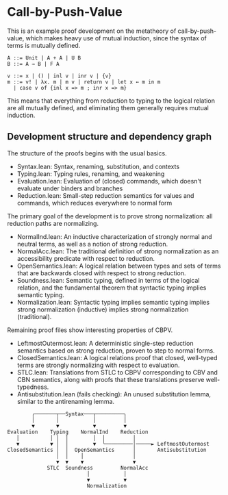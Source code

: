 # Call-by-Push-Value

This is an example proof development on the metatheory of call-by-push-value,
which makes heavy use of mutual induction,
since the syntax of terms is mutually defined.

```
A ::= Unit | A + A | U B
B ::= A → B | F A

v ::= x | () | inl v | inr v | {v}
m ::= v! | λx. m | m v | return v | let x ← m in m
  | case v of {inl x => m ; inr x => m}
```

This means that everything from reduction to typing to the logical relation
are all mutually defined, and eliminating them generally requires mutual induction.

## Development structure and dependency graph

The structure of the proofs begins with the usual basics.

* Syntax.lean: Syntax, renaming, substitution, and contexts
* Typing.lean: Typing rules, renaming, and weakening
* Evaluation.lean: Evaluation of (closed) commands,
  which doesn't evaluate under binders and branches
* Reduction.lean: Small-step reduction semantics for values and commands,
  which reduces everywhere to normal form

The primary goal of the development is to prove strong normalization:
all reduction paths are normalizing.

* NormalInd.lean: An inductive characterization of strongly normal and neutral terms,
  as well as a notion of strong reduction.
* NormalAcc.lean: The traditional definition of strong normalization
  as an accessibility predicate with respect to reduction.
* OpenSemantics.lean: A logical relation between types and sets of terms
  that are backwards closed with respect to strong reduction.
* Soundness.lean: Semantic typing, defined in terms of the logical relation,
  and the fundamental theorem that syntactic typing implies semantic typing.
* Normalization.lean: Syntactic typing implies semantic typing
  implies strong normalization (inductive)
  implies strong normalization (traditional).

Remaining proof files show interesting properties of CBPV.

* LeftmostOutermost.lean: A deterministic single-step reduction semantics
  based on strong reduction, proven to step to normal forms.
* ClosedSemantics.lean: A logical relations proof that closed, well-typed terms
  are strongly normalizing with respect to evaluation.
* STLC.lean: Translations from STLC to CBPV corresponding to CBV and CBN semantics,
  along with proofs that these translations preserve well-typedness.
* Antisubstitution.lean (fails checking): An unused substitution lemma,
  similar to the antirenaming lemma.

```
        ╭───────┬──Syntax───┬─────────╮
        │       │           │         │
        ▼       ▼           ▼         ▼
Evaluation    Typing    NormalInd    Reduction
   │          │ │  │        │  │         │    
   ▼          ▼ │  │        ▼  ╰─────────│─────► LeftmostOutermost
ClosedSemantics │  │  OpenSemantics      │       Antisubstitution
                │  │    │                │
                ▼  ▼    ▼                ▼
             STLC  Soundness         NormalAcc
                          │           │
                          ▼           ▼
                          Normalization
```